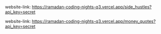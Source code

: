 website-link: https://ramadan-coding-nights-q3.vercel.app/side_hustles?api_key=secret

website-link: https://ramadan-coding-nights-q3.vercel.app/money_quotes?api_key=secret
